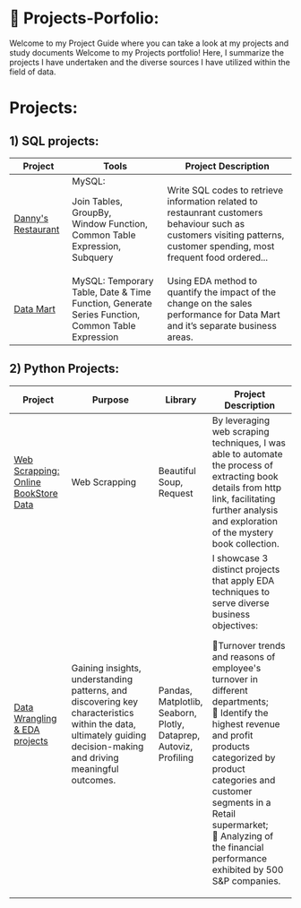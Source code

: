 # 🔔 Projects-Porfolio:
Welcome to my Project Guide where you can take a look at my projects and study documents
Welcome to my Projects portfolio!
Here, I summarize the projects I have undertaken and the diverse sources I have utilized within the field of data.

# Projects:
## 1) SQL projects:
| Project| Tools | Project Description | 
|---|---|---|
|[Danny's Restaurant](https://github.com/lethuyngocan/SQL-challenge/blob/master/Project%201:%20DANNY'S%20DINNER.md)|MySQL: <p>Join Tables,<br>GroupBy,<br>Window Function,<br>Common Table Expression,<br>Subquery</p>|Write SQL codes to retrieve information related to restaunrant customers behaviour such as customers visiting patterns, customer spending, most frequent food ordered...| 
|[Data Mart](https://github.com/lethuyngocan/SQL-challenge/blob/master/PROJECT%202:%20DATA%20MART.md)| MySQL: Temporary Table, Date & Time Function, Generate Series Function, Common Table Expression| Using EDA method to quantify the impact of the change on the sales performance for Data Mart and it’s separate business areas.|

## 2) Python Projects:
| Project| Purpose | Library| Project Description| 
|---|---|---|---|
|[Web Scrapping: Online BookStore Data](https://github.com/lethuyngocan/Web-Scrapping-Online-Book-Store/blob/master/web-scrapping-on-multiple-pages-booktoscrape-com.ipynb)|Web Scrapping|<p>Beautiful Soup,<br> Request</p>| By leveraging web scraping techniques, I was able to automate the process of extracting book details from http link, facilitating further analysis and exploration of the mystery book collection.|
|[Data Wrangling & EDA projects](https://github.com/lethuyngocan/EDA-Projects)|Gaining insights, understanding patterns, and discovering key characteristics within the data, ultimately guiding decision-making and driving meaningful outcomes.|<p>Pandas,<br> Matplotlib, <br>Seaborn, <br>Plotly,<br>Dataprep,<br>Autoviz,<br>Profiling</p>|I showcase 3 distinct projects that apply EDA techniques to serve diverse business objectives: <p>📙Turnover trends and reasons of employee's turnover in different departments; <br>📙 Identify the highest revenue and profit products categorized by product categories and customer segments in a Retail supermarket;<br>📙 Analyzing of the financial performance exhibited by 500 S&P companies.</p>|
                                                                                                                    
                                                                                                                    
                                                                                                                    
                                                                                                                    
                                                                                                                   
